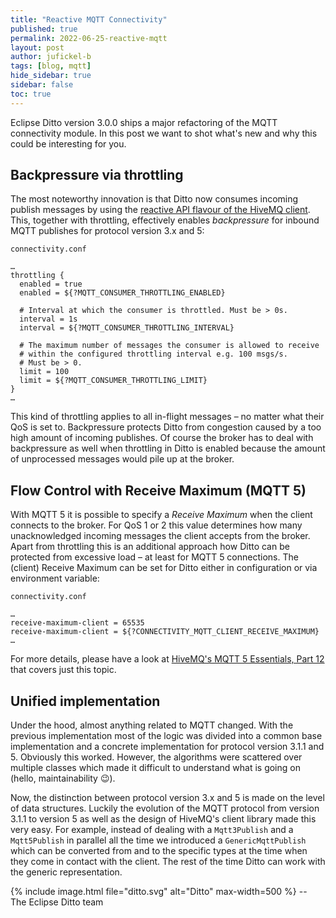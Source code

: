 ```yaml
---
title: "Reactive MQTT Connectivity"
published: true
permalink: 2022-06-25-reactive-mqtt
layout: post
author: jufickel-b
tags: [blog, mqtt]
hide_sidebar: true
sidebar: false
toc: true
---
```


Eclipse Ditto version 3.0.0 ships a major refactoring of the MQTT connectivity
module.
In this post we want to shot what's new and why this could be interesting for you.

## Backpressure via throttling
The most noteworthy innovation is that Ditto now consumes incoming publish messages
by using the
[reactive API flavour of the HiveMQ client](https://hivemq.github.io/hivemq-mqtt-client/docs/api-flavours/).
This, together with throttling, effectively enables *backpressure* for inbound
MQTT publishes for protocol version 3.x and 5:

```config
connectivity.conf

…
throttling {
  enabled = true 
  enabled = ${?MQTT_CONSUMER_THROTTLING_ENABLED}

  # Interval at which the consumer is throttled. Must be > 0s.
  interval = 1s
  interval = ${?MQTT_CONSUMER_THROTTLING_INTERVAL}

  # The maximum number of messages the consumer is allowed to receive
  # within the configured throttling interval e.g. 100 msgs/s.
  # Must be > 0.
  limit = 100
  limit = ${?MQTT_CONSUMER_THROTTLING_LIMIT}
}
…
```
This kind of throttling applies to all in-flight messages – no matter what
their QoS is set to.
Backpressure protects Ditto from congestion caused by a too high amount of
incoming publishes.
Of course the broker has to deal with backpressure as well when throttling in
Ditto is enabled because the amount of unprocessed messages would pile up
at the broker.

## Flow Control with Receive Maximum (MQTT 5)
With MQTT 5 it is possible to specify a *Receive Maximum* when the client
connects to the broker.
For QoS 1 or 2 this value determines how many unacknowledged incoming messages
the client accepts from the broker.
Apart from throttling this is an additional approach how Ditto can be protected
from excessive load – at least for MQTT 5 connections.
The (client) Receive Maximum can be set for Ditto either in configuration or
via environment variable:

```config
connectivity.conf

…
receive-maximum-client = 65535
receive-maximum-client = ${?CONNECTIVITY_MQTT_CLIENT_RECEIVE_MAXIMUM}
…
```

For more details, please have a look at
[HiveMQ's MQTT 5 Essentials, Part 12]( https://www.hivemq.com/blog/mqtt5-essentials-part12-flow-control/)
that covers just this topic.

## Unified implementation
Under the hood, almost anything related to MQTT changed.
With the previous implementation most of the logic was divided into a common
base implementation and a concrete implementation for protocol version 3.1.1
and 5.
Obviously this worked.
However, the algorithms were scattered over multiple classes which made it
difficult to understand what is going on (hello, maintainability &#x1F609;).

Now, the distinction between protocol version 3.x and 5 is made on the level
of data structures.
Luckily the evolution of the MQTT protocol from version 3.1.1 to version 5
as well as the design of HiveMQ's client library made this very easy.
For example, instead of dealing with a `Mqtt3Publish` and a `Mqtt5Publish` in
parallel all the time we introduced  a `GenericMqttPublish` which can be
converted from and to the specific types at the time when they come in
contact with the client.
The rest of the time Ditto can work with the generic representation.

{% include image.html file="ditto.svg" alt="Ditto" max-width=500 %}
--<br/>
The Eclipse Ditto team
